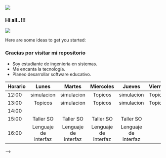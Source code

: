 ![](https://user-images.githubusercontent.com/99373782/153363893-4542b4ff-4e1c-425c-b6e9-f212f3962c83.gif)
###   Hi all..!!! 
![](https://user-images.githubusercontent.com/99373782/153359082-9891c2f8-69f4-4258-83f0-c5dfbe69ace3.png)


Here are some ideas to get you started:
### Gracias por visitar mi repositorio 
- Soy estudiante de ingeniería en sistemas.
- Me encanta la tecnología.
- Planeo desarrollar software educativo.

| Horario 	| Lunes   | Martes | Miercoles | Jueves | Viernes |
|----------	|:-------:|:------:|:---------:|:------:|:-------:|
| 12:00    	| simulacion | simulacion | Topicos  	|simulacion | Topicos  	|
| 13:00    	| Topicos  	| simulacion |Topicos  	|simulacion | Topicos  	|
| 14:00   	| |  	|| |	|  
| 15:00     | Taller SO|Taller SO|Taller SO|Taller SO|
| 16:00   	| Lenguaje de interfaz	|Lenguaje de interfaz	|Lenguaje de interfaz	|Lenguaje de interfaz	|
-->
